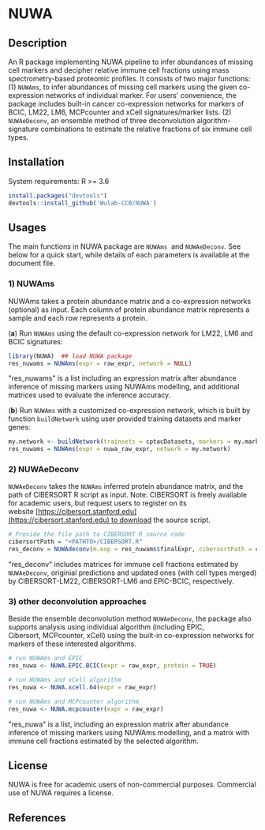 # NUWA

## Description

An R package implementing NUWA pipeline to infer abundances of missing cell markers and decipher relative immune cell fractions using mass spectrometry-based proteomic profiles. It consists of two major functions: (1) `NUWAms`,  to infer  abundances of missing cell markers using the given co-expression networks of individual marker. For users' convenience, the package includes built-in cancer co-expression networks for markers of BCIC, LM22, LM6, MCPcounter and xCell signatures/marker lists. (2) `NUWAeDeconv`, an ensemble method of three deconvolution algorithm-signature combinations to estimate the relative fractions of six immune cell types. 

## Installation

System requirements: R >= 3.6 

```R
install.packages("devtools")
devtools::install_github('Wulab-CCB/NUWA')
```

## Usages

The main functions in NUWA package are `NUWAms`  and `NUWAeDeconv`. See below for a quick start, while details of each parameters is available at the document file.

### 1) NUWAms

NUWAms takes a protein abundance matrix and a co-expression networks (optional) as input. Each column of protein abundance matrix represents a sample and each row represents a protein.  

(**a**) Run `NUWAms` using the default co-expression network for LM22, LM6 and BCIC signatures:

```R
library(NUWA)  ## load NUWA package
res_nuwams = NUWAms(expr = raw_expr, network = NULL)
```
"res_nuwams" is a list including an expression matrix after abundance inference of missing markers using NUWAms modelling, and additional matrices used to evaluate the inference accuracy.

(**b**) Run `NUWAms` with a customized co-expression network, which is built by function `buildNetwork` using user provided training datasets and marker genes:

```R
my.network <- buildNetwork(trainsets = cptacDatasets, markers = my.markers)
res_nuwams = NUWAms(expr = nuwa_raw_expr, network = my.network)
```

### 2) NUWAeDeconv

`NUWAeDeconv` takes the `NUWAms` inferred protein abundance matrix, and the path of CIBERSORT R script as input. Note: CIBERSORT is  freely available for academic users, but request users  to register on its website [https://cibersort.stanford.edu](https://cibersort.stanford.edu) to download the  source script.

```R
# Provide the file path to CIBERSORT R source code
cibersortPath = "<PATHTO>/CIBERSORT.R"
res_deconv = NUWAdeconv(m.exp = res_nuwams$finalExpr, cibersortPath = cibersortPath)
```

"res_deconv" includes matrices for immune cell fractions estimated by `NUWAeDeconv`,  originial predictions and updated ones (with cell types merged)  by CIBERSORT-LM22, CIBERSORT-LM6 and EPIC-BCIC, respectively. 


### 3) other deconvolution approaches

Beside the ensemble deconvolution method `NUWAeDeconv`, the package also supports analysis using individual algorithm (including EPIC, Cibersort, MCPcounter, xCell) using the built-in co-expression networks for markers of these interested algorithms.

```R
# run NUWAms and EPIC
res_nuwa <- NUWA.EPIC.BCIC(expr = raw_expr, protein = TRUE)

# run NUWAms and xCell algorithm
res_nuwa <- NUWA.xcell.64(expr = raw_expr)

# run NUWAms and MCPcounter algorithm
res_nuwa <- NUWA.mcpcounter(expr = raw_expr)
```
"res_nuwa" is a list, including an expression matrix after abundance inference of missing markers using NUWAms modelling, and a matrix with immune cell fractions estimated by the selected algorithm.

## License

NUWA is free for academic users of non-commercial purposes. Commercial use of NUWA requires a license.

## References
